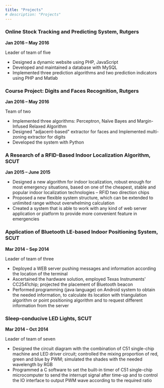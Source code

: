 ```yaml
---
title: "Projects"
# description: "Projects"
---
```


### Online Stock Tracking and Predicting System, Rutgers
**Jan 2016 – May 2016**

Leader of team of five
- Designed a dynamic website using PHP, JavaScript
- Developed and maintained a database with MySQL
- Implemented three prediction algorithms and two prediction indicators using PHP and Matlab

### Course Project: Digits and Faces Recognition, Rutgers
**Jan 2016 – May 2016**

Team of two
- Implemented three algorithms: Perceptron, Naïve Bayes and Margin-Infused Relaxed Algorithm
- Designed "adjacent-based" extractor for faces and Implemented multi-zoning extractor for digits
- Developed the system with Python

### A Research of a RFID-Based Indoor Localization Algorithm, SCUT
**Jan 2015 – June 2015**

- Designed a new algorithm for indoor localization, robust enough for most emergency situations, based on one of the cheapest, stable and popular indoor localization technologies – RFID two direction chips
- Proposed a new flexible system structure, which can be extended to unlimited range without overwhelming calculation
- Created a system that is able to work with any kind of web server application or platform to provide more convenient feature in emergencies

### Application of Bluetooth LE-based Indoor Positioning System, SCUT
**Mar 2014 – Sep 2014**

Leader of team of three
- Deployed a WEB server pushing messages and information according the location of the terminal
- Ascertained the hardware solution, employed Texas Instruments' CC2541chip; projected the placement of Bluetooth beacon
- Performed programming (java language) on Android system to obtain the needed information, to calculate its location with triangulation algorithm or point positioning algorithm and to request different information from the server

### Sleep-conducive LED Lights, SCUT
**Mar 2014 – Oct 2014**

Leader of team of seven
- Designed the circuit diagram with the combination of C51 single-chip machine and LED driver circuit; controlled the mixing proportion of red, green and blue by PWM; simulated the shades with the needed wavelength by RGB
- Programmed a C software to set the built-in timer of C51 single-chip microcomputer to send the interrupt signal after time-up and to control the IO interface to output PWM wave according to the required ratio 